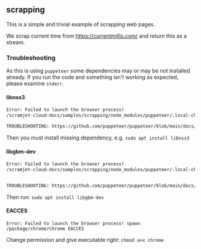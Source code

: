 ## scrapping

This is a simple and trivial example of scrapping web pages.

We scrap current time from https://currentmillis.com/ and return this as a stream.

### Troubleshooting

As this is using `puppeteer` some dependencies may or may be not installed already. If you run the code and something isn't working as expected, please examine `stderr`.

#### libnss3

```bash
Error: Failed to launch the browser process!
/scramjet-cloud-docs/samples/scrapping/node_modules/puppeteer/.local-chromium/linux-901912/chrome-linux/chrome: error while loading shared libraries: libnss3.so: cannot open shared object file: No such file or directory

TROUBLESHOOTING: https://github.com/puppeteer/puppeteer/blob/main/docs/troubleshooting.md
```

Then you must install missing dependency, e.g. `sudo apt install libnss3`

#### libgbm-dev

```bash
Error: Failed to launch the browser process!
/scramjet-cloud-docs/samples/scrapping/node_modules/puppeteer/.local-chromium/linux-901912/chrome-linux/chrome: error while loading shared libraries: libgbm.so.1: cannot open shared object file: No such file or directory


TROUBLESHOOTING: https://github.com/puppeteer/puppeteer/blob/main/docs/troubleshooting.md
```

Then run: `sudo apt install libgbm-dev`

#### EACCES

```
Error: Failed to launch the browser process! spawn /package/chrome/chrome EACCES
```

Change permission and give executable right: `chmod a+x chrome`